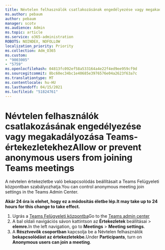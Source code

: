 ```yaml
---
title: Névtelen felhasználók csatlakozásának engedélyezése vagy megakadályozása Teams-értekezletekhez
ms.author: pebaum
author: pebaum
manager: scotv
ms.audience: Admin
ms.topic: article
ms.service: o365-administration
ROBOTS: NOINDEX, NOFOLLOW
localization_priority: Priority
ms.collection: Adm_O365
ms.custom:
- "9003005"
- "5759"
ms.openlocfilehash: 04813fc092ef58a533164a4e22f4ed9ee959cf9d
ms.sourcegitcommit: 8bc60ec34bc1e40685e3976576e04a2623f63a7c
ms.translationtype: MT
ms.contentlocale: hu-HU
ms.lasthandoff: 04/15/2021
ms.locfileid: "51824761"
---
```

# <a name="allow-or-prevent-anonymous-users-from-joining-teams-meetings"></a><span data-ttu-id="bb8c5-102">Névtelen felhasználók csatlakozásának engedélyezése vagy megakadályozása Teams-értekezletekhez</span><span class="sxs-lookup"><span data-stu-id="bb8c5-102">Allow or prevent anonymous users from joining Teams meetings</span></span>

<span data-ttu-id="bb8c5-103">A névtelen értekezletbe való bekapcsolódás beállításait a Teams Felügyeleti központban szabályozhatja.</span><span class="sxs-lookup"><span data-stu-id="bb8c5-103">You can control anonymous meeting join settings in the Teams Admin Center.</span></span>

<span data-ttu-id="bb8c5-104">**Akár 24 óra is elehet, hogy ez a módosítás életbe lép.**</span><span class="sxs-lookup"><span data-stu-id="bb8c5-104">**It may take up to 24 hours for this change to take effect.**</span></span>

1.  <span data-ttu-id="bb8c5-105">Ugrás a [Teams Felügyeleti központba](https://admin.teams.microsoft.com)</span><span class="sxs-lookup"><span data-stu-id="bb8c5-105">Go to the [Teams admin center](https://admin.teams.microsoft.com)</span></span>
2.  <span data-ttu-id="bb8c5-106">A bal oldali navigációs sávon kattintson az **Értekezletek** beállításai   >   **elemre.**</span><span class="sxs-lookup"><span data-stu-id="bb8c5-106">In the left navigation, go to  **Meetings**  >  **Meeting settings**.</span></span>
3.  <span data-ttu-id="bb8c5-107">A **Résztvevők csoportban** kapcsolja be a Névtelen felhasználók **bekapcsolódást az értekezletekbe.**</span><span class="sxs-lookup"><span data-stu-id="bb8c5-107">Under  **Participants**, turn on  **Anonymous users can join a meeting**.</span></span>